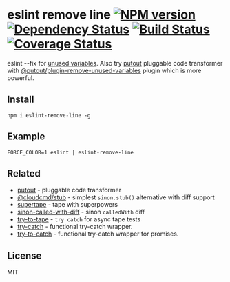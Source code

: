 # eslint remove line [![NPM version][NPMIMGURL]][NPMURL] [![Dependency Status][DependencyStatusIMGURL]][DependencyStatusURL] [![Build Status][BuildStatusIMGURL]][BuildStatusURL] [![Coverage Status][CoverageIMGURL]][CoverageURL]

[NPMIMGURL]:                https://img.shields.io/npm/v/eslint-remove-line.svg?style=flat&longCache=true
[BuildStatusIMGURL]:        https://img.shields.io/travis/coderaiser/eslint-remove-line/master.svg?style=flat&longCache=true
[DependencyStatusIMGURL]:   https://img.shields.io/david/coderaiser/eslint-remove-line.svg?style=flat&longCache=true
[NPMURL]:                   https://npmjs.org/package/eslint-remove-line "npm"
[BuildStatusURL]:           https://travis-ci.org/coderaiser/eslint-remove-line  "Build Status"
[DependencyStatusURL]:      https://david-dm.org/coderaiser/eslint-remove-line "Dependency Status"

[CoverageURL]:              https://coveralls.io/github/coderaiser/eslint-remove-line?branch=master
[CoverageIMGURL]:           https://coveralls.io/repos/coderaiser/eslint-remove-line/badge.svg?branch=master&service=github

eslint --fix for [unused variables](https://eslint.org/docs/rules/no-unused-vars). Also try [putout](https://github.com/coderaiser/putout) pluggable code transformer with [@putout/plugin-remove-unused-variables](https://github.com/coderaiser/putout/tree/master/packages/plugin-remove-unused-variables) plugin which is more powerful.

## Install

```
npm i eslint-remove-line -g
```

## Example

```
FORCE_COLOR=1 eslint | eslint-remove-line
```


## Related

- [putout](https://github.com/coderaiser/putout) - pluggable code transformer
- [@cloudcmd/stub](https://github.com/cloudcmd/stub) - simplest `sinon.stub()` alternative with diff support
- [supertape](https://github.com/coderaiser/supertape) - tape with superpowers
- [sinon-called-with-diff](https://github.com/coderaiser/sinon-called-with-diff) - sinon `calledWith` diff
- [try-to-tape](https://github.com/coderaiser/try-to-tape) - `try catch` for async tape tests
- [try-catch](https://github.com/coderaiser/try-catch "TryCatch") - functional try-catch wrapper.
- [try-to-catch](https://github.com/coderaiser/try-to-catch "TryToCatch") - functional try-catch wrapper for promises.

## License

MIT

